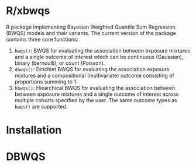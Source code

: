 # R/xbwqs
R package implementing Bayesian Weighted Quantile Sum Regression (BWQS) models and their variants. The current version of the package contains three core functions:
  1. `bwqs()`: BWQS for evaluating the association between exposure mixtures and a single outcome of interest which can be continuous (Gaussian), binary (bernoulli), or count (Poisson).
  2. `dbwqs()`: Dirichlet BWQS for evaluating the association exposure mixtures and a compositional (multivariate) outcome consisting of proportions summing to 1. 
  3. `hbwqs()`: Hiearchical BWQS for evaluating the association between between exposure mixtures and a single outcome of interest across multiple cohorts specified by the user. The same outcome types as `bwqs()` are supported.
  
# Installation 

# DBWQS 
